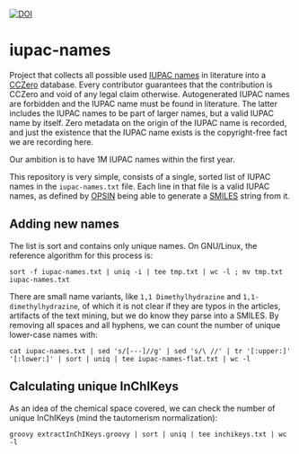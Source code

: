 [![DOI](https://zenodo.org/badge/DOI/10.5281/zenodo.14965761.svg)](https://doi.org/10.5281/zenodo.14965761)

# iupac-names

Project that collects all possible used [IUPAC names](https://en.wikipedia.org/wiki/IUPAC_nomenclature_of_chemistry)
in literature into a [CCZero](https://creativecommons.org/public-domain/cc0/) database. Every
contributor guarantees that the contribution is CCZero and void of any legal claim otherwise.
Autogenerated IUPAC names are forbidden and the IUPAC name must be found in literature. The latter
includes the IUPAC names to be part of larger names, but a valid IUPAC name by itself.
Zero metadata on the origin of the IUPAC name is recorded, and just the existence that the
IUPAC name exists is the copyright-free fact we are recording here.

Our ambition is to have 1M IUPAC names within the first year.

This repository is very simple, consists of a single, sorted list of IUPAC names in the `iupac-names.txt` file.
Each line in that file is a valid IUPAC names, as defined by [OPSIN](https://opsin.ch.cam.ac.uk/)
being able to generate a [SMILES](https://en.wikipedia.org/wiki/Simplified_Molecular_Input_Line_Entry_System)
string from it.

## Adding new names

The list is sort and contains only unique names. On GNU/Linux, the reference algorithm for this
process is:

```shell
sort -f iupac-names.txt | uniq -i | tee tmp.txt | wc -l ; mv tmp.txt iupac-names.txt
```

There are small name variants, like `1,1 Dimethylhydrazine` and `1,1-dimethylhydrazine`,
of which it is not clear if they are typos in the articles, artifacts of the text mining,
but we do know they parse into a SMILES. By removing all spaces and all hyphens, we can count
the number of unique lower-case names with:

```shell
cat iupac-names.txt | sed 's/[--‐]//g' | sed 's/\ //' | tr '[:upper:]' '[:lower:]' | sort | uniq | tee iupac-names-flat.txt | wc -l
```

## Calculating unique InChIKeys

As an idea of the chemical space covered, we can check the number of unique InChIKeys (mind the
tautomerism normalization):

```shell
groovy extractInChIKeys.groovy | sort | uniq | tee inchikeys.txt | wc -l
```
